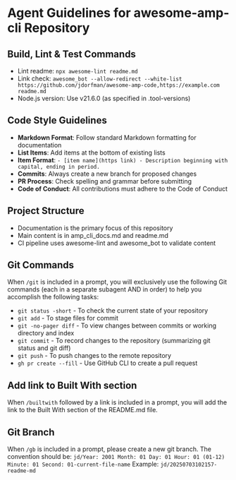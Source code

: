 # Agent Guidelines for awesome-amp-cli Repository

## Build, Lint & Test Commands

- Lint readme: `npx awesome-lint readme.md`
- Link check: `awesome_bot --allow-redirect --white-list https://github.com/jdorfman/awesome-amp-code,https://example.com readme.md`
- Node.js version: Use v21.6.0 (as specified in .tool-versions)

## Code Style Guidelines

- **Markdown Format**: Follow standard Markdown formatting for documentation
- **List Items**: Add items at the bottom of existing lists
- **Item Format**: `- [item name](https link) - Description beginning with capital, ending in period.`
- **Commits**: Always create a new branch for proposed changes
- **PR Process**: Check spelling and grammar before submitting
- **Code of Conduct**: All contributions must adhere to the Code of Conduct

## Project Structure

- Documentation is the primary focus of this repository
- Main content is in amp_cli_docs.md and readme.md
- CI pipeline uses awesome-lint and awesome_bot to validate content

## Git Commands

When `/git` is included in a prompt, you will exclusively use the following Git commands (each in a separate subagent AND in order) to help you accomplish the following tasks:

- `git status -short` - To check the current state of your repository
- `git add` - To stage files for commit
- `git -no-pager diff` - To view changes between commits or working
directory and index
- `git commit` - To record changes to the repository (summarizing git status and git diff)
- `git push` - To push changes to the remote repository
- `gh pr create --fill` - Use GitHub CLI to create a pull request

## Add link to Built With section

When `/builtwith` followed by a link is included in a prompt, you will add the link to the Built With section of the README.md file.

## Git Branch

When `/gb` is included in a prompt, please create a new git branch. 
The convention should be: `jd/Year: 2001 Month: 01 Day: 01 Hour: 01 (01-12) Minute: 01 Second: 01-current-file-name`
Example: `jd/20250703102157-readme-md`